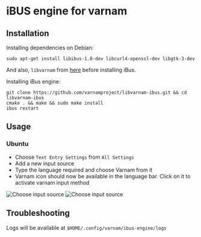 iBUS engine for varnam
======================

Installation
------------

Installing dependencies on Debian:

```shell
sudo apt-get install libibus-1.0-dev libcurl4-openssl-dev libgtk-3-dev
```
And also, `libvarnam` from [here](https://github.com/varnamproject/libvarnam) before installing iBus.

Installing iBus engine:

```shell
git clone https://github.com/varnamproject/libvarnam-ibus.git && cd libvarnam-ibus
cmake . && make && sudo make install
ibus restart
```

Usage
-----

### Ubuntu

-	Choose `Text Entry Settings` from `All Settings`
-	Add a new input source
-	Type the language required and choose Varnam from it
-	Varnam icon should now be available in the language bar. Click on it to activate varnam input method

![Choose input source](https://raw.githubusercontent.com/varnamproject/libvarnam-ibus/master/ibus-usage1.png) ![Choose input source](https://raw.githubusercontent.com/varnamproject/libvarnam-ibus/master/ibus-usage.png)

Troubleshooting
---------------

Logs will be available at `$HOME/.config/varnam/ibus-engine/logs`

